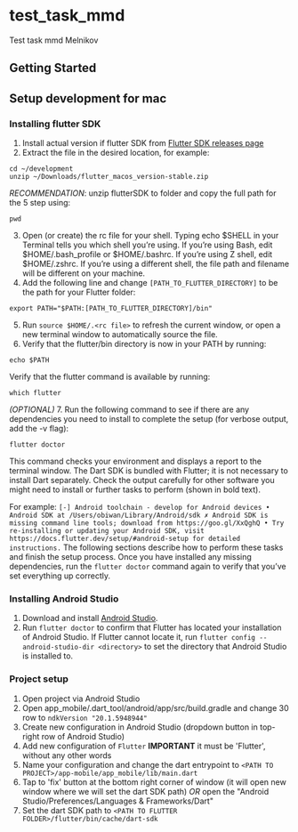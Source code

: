 # test_task_mmd

Test task mmd Melnikov

## Getting Started

## Setup development for mac

### Installing flutter SDK
1. Install actual version if flutter SDK from [Flutter SDK releases page](https://docs.flutter.dev/development/tools/sdk/releases)
2. Extract the file in the desired location, for example:
```
cd ~/development
unzip ~/Downloads/flutter_macos_version-stable.zip
```
*RECOMMENDATION*: unzip flutterSDK to folder and copy the full path for the 5 step using:
```
pwd
```
3. Open (or create) the rc file for your shell. Typing echo $SHELL in your Terminal tells you which shell you’re using. If you’re using Bash, edit $HOME/.bash_profile or $HOME/.bashrc. If you’re using Z shell, edit $HOME/.zshrc. If you’re using a different shell, the file path and filename will be different on your machine.
4. Add the following line and change `[PATH_TO_FLUTTER_DIRECTORY]` to be the path for your Flutter folder:
```
export PATH="$PATH:[PATH_TO_FLUTTER_DIRECTORY]/bin"
```
5. Run `source $HOME/.<rc file>` to refresh the current window, or open a new terminal window to automatically source the file.
6. Verify that the flutter/bin directory is now in your PATH by running:
```
echo $PATH
```
Verify that the flutter command is available by running:
```
which flutter
```
*(OPTIONAL)*
7. Run the following command to see if there are any dependencies you need to install to complete the setup (for verbose output, add the -v flag):
```
flutter doctor
```
This command checks your environment and displays a report to the terminal window. The Dart SDK is bundled with Flutter; it is not necessary to install Dart separately. Check the output carefully for other software you might need to install or further tasks to perform (shown in bold text).

For example:
`
[-] Android toolchain - develop for Android devices
• Android SDK at /Users/obiwan/Library/Android/sdk
✗ Android SDK is missing command line tools; download from https://goo.gl/XxQghQ
• Try re-installing or updating your Android SDK,
visit https://docs.flutter.dev/setup/#android-setup for detailed instructions.
`
The following sections describe how to perform these tasks and finish the setup process.
Once you have installed any missing dependencies, run the `flutter doctor` command again to verify that you’ve set everything up correctly.

### Installing Android Studio
1. Download and install [Android Studio](https://developer.android.com/studio).
2. Run `flutter doctor` to confirm that Flutter has located your installation of Android Studio. If Flutter cannot locate it, run `flutter config --android-studio-dir <directory>` to set the directory that Android Studio is installed to.

### Project setup
1. Open project via Android Studio
2. Open app_mobile/.dart_tool/android/app/src/build.gradle and change 30 row to `ndkVersion "20.1.5948944"`
3. Create new configuration in Android Studio (dropdown button in top-right row of Android Studio)
4. Add new configuration of `Flutter` **IMPORTANT** it must be 'Flutter', without any other words
5. Name your configuration and change the dart entrypoint to `<PATH TO PROJECT>/app-mobile/app_mobile/lib/main.dart`
6. Tap to 'fix' button at the bottom right corner of window (it will open new window where we will set the dart SDK path) *OR* open the "Android Studio/Preferences/Languages & Frameworks/Dart"
7. Set the dart SDK path to `<PATH TO FLUTTER FOLDER>/flutter/bin/cache/dart-sdk`


